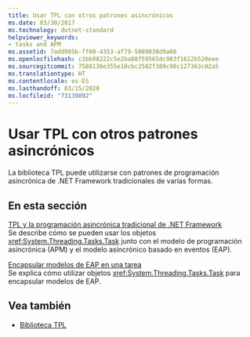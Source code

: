 ```yaml
---
title: Usar TPL con otros patrones asincrónicos
ms.date: 03/30/2017
ms.technology: dotnet-standard
helpviewer_keywords:
- tasks and APM
ms.assetid: 7add905b-ff60-4353-af79-5089038d9a08
ms.openlocfilehash: c1bb98222c5e2ba88f59565dc983f1612b520eee
ms.sourcegitcommit: 7588136e355e10cbc2582f389c90c127363c02a5
ms.translationtype: HT
ms.contentlocale: es-ES
ms.lasthandoff: 03/15/2020
ms.locfileid: "73139892"
---
```

# <a name="using-tpl-with-other-asynchronous-patterns"></a>Usar TPL con otros patrones asincrónicos
La biblioteca TPL puede utilizarse con patrones de programación asincrónica de .NET Framework tradicionales de varias formas.  
  
## <a name="in-this-section"></a>En esta sección  
 [TPL y la programación asincrónica tradicional de .NET Framework](../../../docs/standard/parallel-programming/tpl-and-traditional-async-programming.md)  
 Se describe cómo se pueden usar los objetos <xref:System.Threading.Tasks.Task> junto con el modelo de programación asincrónica (APM) y el modelo asincrónico basado en eventos (EAP).  
  
 [Encapsular modelos de EAP en una tarea](../../../docs/standard/parallel-programming/how-to-wrap-eap-patterns-in-a-task.md)  
 Se explica cómo utilizar objetos <xref:System.Threading.Tasks.Task> para encapsular modelos de EAP.  
  
## <a name="see-also"></a>Vea también

- [Biblioteca TPL](../../../docs/standard/parallel-programming/task-parallel-library-tpl.md)
